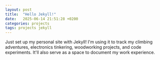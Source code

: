 ```yaml
---
layout: post
title:  "Hello Jekyll!"
date:   2025-06-14 21:51:28 +0200
categories: projects
tags: projects jekyll
---
```


Just set up my personal site with Jekyll! I'm using it to track my climbing adventures, electronics tinkering, woodworking projects, and code experiments. It'll also serve as a space to document my work experience.
